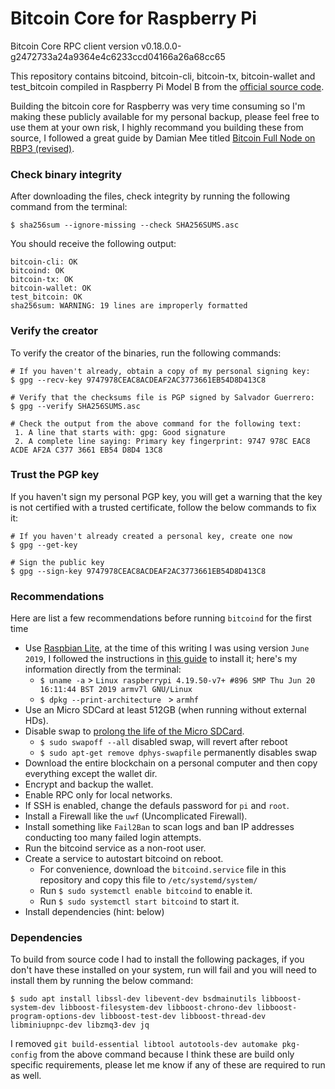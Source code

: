 # Bitcoin Core for Raspberry Pi

Bitcoin Core RPC client version v0.18.0.0-g2472733a24a9364e4c6233ccd04166a26a68cc65

This repository contains bitcoind, bitcoin-cli, bitcoin-tx, bitcoin-wallet and test_bitcoin compiled in Raspberry Pi Model B from the [official source code](https://bitcoincore.org/en/download/).

Building the bitcoin core for Raspberry was very time consuming so I'm making these publicly available for my personal backup, please feel free to use them at your own risk, I highly recommand you building these from source, I followed a great guide by Damian Mee titled [Bitcoin Full Node on RBP3 (revised)](https://medium.com/@meeDamian/bitcoin-full-node-on-rbp3-revised-88bb7c8ef1d1).

### Check binary integrity
After downloading the files, check integrity by running the following command from the terminal:
```
$ sha256sum --ignore-missing --check SHA256SUMS.asc
```
You should receive the following output:
```
bitcoin-cli: OK
bitcoind: OK
bitcoin-tx: OK
bitcoin-wallet: OK
test_bitcoin: OK
sha256sum: WARNING: 19 lines are improperly formatted
```

### Verify the creator
To verify the creator of the binaries, run the following commands:
```
# If you haven't already, obtain a copy of my personal signing key:
$ gpg --recv-key 9747978CEAC8ACDEAF2AC3773661EB54D8D413C8

# Verify that the checksums file is PGP signed by Salvador Guerrero:
$ gpg --verify SHA256SUMS.asc

# Check the output from the above command for the following text:
 1. A line that starts with: gpg: Good signature
 2. A complete line saying: Primary key fingerprint: 9747 978C EAC8 ACDE AF2A C377 3661 EB54 D8D4 13C8
```

### Trust the PGP key
If you haven't sign my personal PGP key, you will get a warning that the key is not certified with a trusted certificate, follow the below commands to fix it:
```
# If you haven't already created a personal key, create one now
$ gpg --get-key

# Sign the public key
$ gpg --sign-key 9747978CEAC8ACDEAF2AC3773661EB54D8D413C8
```

### Recommendations
Here are list a few recommendations before running `bitcoind` for the first time
* Use [Raspbian Lite](https://www.raspberrypi.org/downloads/raspbian/), at the time of this writing I was using version `June 2019`, I followed the instructions in [this guide](https://medium.com/@meeDamian/bitcoin-full-node-on-rbp3-revised-88bb7c8ef1d1) to install it; here's my information directly from the terminal:
  * `$ uname -a` > `Linux raspberrypi 4.19.50-v7+ #896 SMP Thu Jun 20 16:11:44 BST 2019 armv7l GNU/Linux`
  * `$ dpkg --print-architecture ` > `armhf`
* Use an Micro SDCard at least 512GB (when running without external HDs).
* Disable swap to [prolong the life of the Micro SDCard](https://raspberrypi.stackexchange.com/a/186).
  * `$ sudo swapoff --all` disabled swap, will revert after reboot
  * `$ sudo apt-get remove dphys-swapfile` permanently disables swap
* Download the entire blockchain on a personal computer and then copy everything except the wallet dir.
* Encrypt and backup the wallet.
* Enable RPC only for local networks.
* If SSH is enabled, change the defauls password for `pi` and `root`.
* Install a Firewall like the `uwf` (Uncomplicated Firewall).
* Install something like `Fail2Ban` to scan logs and ban IP addresses conducting too many failed login attempts.
* Run the bitcoind service as a non-root user.
* Create a service to autostart bitcoind on reboot.
  * For convenience, download the `bitcoind.service` file in this repository and copy this file to `/etc/systemd/system/`
  * Run `$ sudo systemctl enable bitcoind` to enable it.
  * Run `$ sudo systemctl start bitcoind` to start it.
* Install dependencies (hint: below)

### Dependencies
To build from source code I had to install the following packages, if you don't have these installed on your system, run will fail and you will need to install them by running the below command:
```
$ sudo apt install libssl-dev libevent-dev bsdmainutils libboost-system-dev libboost-filesystem-dev libboost-chrono-dev libboost-program-options-dev libboost-test-dev libboost-thread-dev libminiupnpc-dev libzmq3-dev jq
```
I removed `git build-essential libtool autotools-dev automake pkg-config` from the above command because I think these are build only specific requirements, please let me know if any of these are required to run as well.
